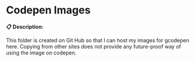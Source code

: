 # Codepen Images


**📋 Description:**  

This folder is created on Git Hub so that I can host my images for gcodepen here. Copying from other sites does not provide any future-proof way of using the image on codepen.
